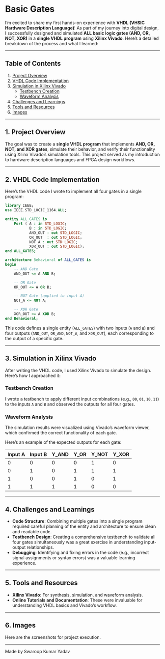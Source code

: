 # Basic Gates

I’m excited to share my first hands-on experience with **VHDL (VHSIC Hardware Description Language)**! As part of my journey into digital design, I successfully designed and simulated **ALL basic logic gates (AND, OR, NOT, XOR)** in a **single VHDL program** using **Xilinx Vivado**. Here’s a detailed breakdown of the process and what I learned:  

---
## Table of Contents  
1. [Project Overview](#1-project-overview)  
2. [VHDL Code Implementation](#2-vhdl-code-implementation)  
3. [Simulation in Xilinx Vivado](#3-simulation-in-xilinx-vivado)  
   - [Testbench Creation](#testbench-creation)  
   - [Waveform Analysis](#waveform-analysis)  
4. [Challenges and Learnings](#4-challenges-and-learnings)  
5. [Tools and Resources](#5-tools-and-resources)  
6. [Images](#6-images)

---

## **1. Project Overview**  
The goal was to create a **single VHDL program** that implements **AND, OR, NOT, and XOR gates**, simulate their behavior, and verify their functionality using Xilinx Vivado’s simulation tools. This project served as my introduction to hardware description languages and FPGA design workflows.  

---

## **2. VHDL Code Implementation**  
Here’s the VHDL code I wrote to implement all four gates in a single program:  

```vhdl
library IEEE;
use IEEE.STD_LOGIC_1164.ALL;

entity ALL_GATES is
    Port ( A : in STD_LOGIC;
           B : in STD_LOGIC;
           AND_OUT : out STD_LOGIC;
           OR_OUT  : out STD_LOGIC;
           NOT_A : out STD_LOGIC;
           XOR_OUT : out STD_LOGIC);
end ALL_GATES;

architecture Behavioral of ALL_GATES is
begin
    -- AND Gate
    AND_OUT <= A AND B;

    -- OR Gate
    OR_OUT <= A OR B;

    -- NOT Gate (applied to input A)
    NOT_A <= NOT A;

    -- XOR Gate
    XOR_OUT <= A XOR B;
end Behavioral;
```  

This code defines a single entity (`ALL_GATES`) with two inputs (`A` and `B`) and four outputs (`AND_OUT`, `OR_AND`, `NOT_A`, and `XOR_OUT`), each corresponding to the output of a specific gate.  

---

## **3. Simulation in Xilinx Vivado**  
After writing the VHDL code, I used Xilinx Vivado to simulate the design. Here’s how I approached it:  

### **Testbench Creation**  
I wrote a testbench to apply different input combinations (e.g., `00`, `01`, `10`, `11`) to the inputs `A` and `B` and observed the outputs for all four gates.  

### **Waveform Analysis**  
The simulation results were visualized using Vivado’s waveform viewer, which confirmed the correct functionality of each gate.  

Here’s an example of the expected outputs for each gate:  

| **Input A** | **Input B** | **Y_AND** | **Y_OR** | **Y_NOT** | **Y_XOR** |  
|-------------|-------------|-----------|----------|-----------|-----------|  
| 0           | 0           | 0         | 0        | 1         | 0         |  
| 0           | 1           | 0         | 1        | 1         | 1         |  
| 1           | 0           | 0         | 1        | 0         | 1         |  
| 1           | 1           | 1         | 1        | 0         | 0         |  

---

## **4. Challenges and Learnings**  
- **Code Structure**: Combining multiple gates into a single program required careful planning of the entity and architecture to ensure clean and readable code.  
- **Testbench Design**: Creating a comprehensive testbench to validate all four gates simultaneously was a great exercise in understanding input-output relationships.  
- **Debugging**: Identifying and fixing errors in the code (e.g., incorrect signal assignments or syntax errors) was a valuable learning experience.  

---

## **5. Tools and Resources**  
- **Xilinx Vivado**: For synthesis, simulation, and waveform analysis.  
- **Online Tutorials and Documentation**: These were invaluable for understanding VHDL basics and Vivado’s workflow.  

---

## **6. Images**  
Here are the screenshots for project execution. 

---

Made by Swaroop Kumar Yadav
